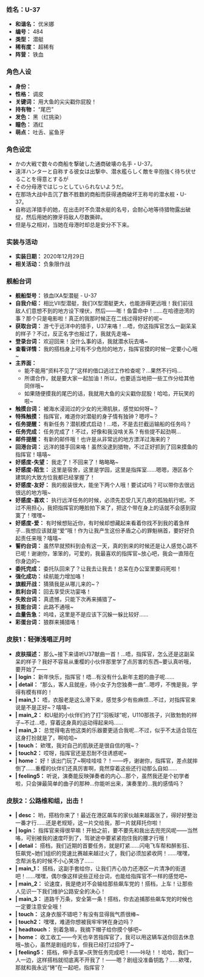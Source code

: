 ### 姓名：U-37
* **和谐名：** 优米娜
* **编号：** 484
* **类型：** 潜艇
* **稀有度：** 超稀有
* **阵营：** 铁血


### 角色人设
* **身份：** 
* **性格：** 调皮
* **关键词：** 用大鱼的尖尖戳你屁股！
* **持有物：** “尾巴”
* **发色：** 黑（红挑染）
* **瞳色：** 酒红
* **萌点：** 吐舌、鲨鱼牙


### 角色设定
* かの大戦で数々の商船を撃破した通商破壊の名手・U-37。
* 遠洋ハンターと自称する彼女は出撃中、潜水艦らしく敵を辛抱強く待ち伏せることを得意とするが
* その分母港ではじっとしていられないようだ。
* 在那场大战中击沉了数不胜数的商船而获得通商破坏王称号的潜水舰・U-37。
* 自称远洋猎手的她，在出击时不负潜水艇的名号，会耐心地等待猎物露出破绽，然后用她的獠牙将敌人尽数撕碎。
* 但是与之相对，当她在母港时却总是安分不下来。


### 实装与活动
* **实装日期：** 2020年12月29日
* **相关活动：** 负象限作战


### 舰船台词
* **舰船型号：** 铁血IXA型潜艇 - U-37
* **自我介绍：** 相比VII型潜艇，我们IX型潜艇更大，也能游得更远哦！我们前往敌人们意想不到的地方设下埋伏，然后——嘭！鱼雷命中！……在哈德逊湾的事？那个只是电影啦！真正的我那时候正在二线过得好好的呢~
* **获取台词：** 游弋于远洋中的猎手，U37来咯！…唔，你这指挥官怎么一副呆呆的样子？不过，反正名字也报过了，我就先走咯~
* **登录台词：** 欢迎回来！没什么事的话，我就潜水玩去咯~
* **查看详情：** 我的搭档身上可有不少危险的地方，指挥官摸的时候一定要小心哦~
* **主界面：**
  * 能不能用“资料不见了”这样的借口逃过工作检查呢？…果然不行吗…
  * 所谓合作，就是要大家一起加油！所以，也要适当地把一些工作分给其他同伴哦~
  * 如果随便摸我的尾巴的话，我就用大鱼的尖尖戳你屁股！哈哈，开玩笑的啦~
* **触摸台词：** 被海水浸润过的少女的光滑肌肤，感觉如何呀~？
* **特殊触摸：** 指挥官，难道你对潜艇的身子情有独钟？嗯哼~？
* **任务提醒：** 有新任务？潜航模式启动！…唔，不是去拦截运输船的任务吗？
* **任务完成：** 任务完成了！不过，好像和我没啥关系？有些提不起劲啊…
* **邮件提醒：** 有新的邮件哦！也许是从非常远的地方漂洋过海来的？
* **回港台词：** 远洋的猎手回来咯！虽然没逮到猎物，不过正好抓到了回来摸鱼的指挥官！嘻嘻~
* **好感度-失望：** 我走了！不回来了！略略略~
* **好感度-陌生：** 这里是宿舍，这里是学园，这里是指挥室……嗯嗯，港区各个建筑的大致方位我都已经掌握了！
* **好感度-友好：** 我的舰装很大，能坐下两个人哦！要试试吗？可以带你去很远很远的地方哦~
* **好感度-喜欢：** 执行远洋任务的时候，必须先忍受几天几夜的孤独航行呢。不过不用担心，我把指挥官的睡脸拍下来了，把这个带在身上的话就不会感到寂寞了！嘿嘿~
* **好感度-爱：** 有时候想贴近你，有时候却想藏起来看着你找不到我的着急样子…我想应该就是“爱”哦！作为让我产生这份矛盾之心的罪魁祸首，要好好负起责任来哦？嘻嘻~
* **誓约台词：** 虽然早就预料到会有这一天，真的到来的时候还是让人感觉心跳不已呢！谢谢你，笨笨的，可爱的，我最喜欢的指挥官~放心吧，我会一直陪在你身边的~
* **委托完成：** 委托队回来了？让我去让我去！总呆在办公室里要闷死啦！
* **强化成功：** 续航能力增加咯！
* **旗舰开战：** 猜猜我是从哪儿来的~？
* **胜利台词：** 回去享受庆功宴咯！
* **失败台词：** 真遗憾，只能下次再来捕猎了~
* **技能台词：** 此路不通哦~
* **血量告急：** 呜哇，这里是不是应该下沉躲一躲比较好……
* **彩蛋台词：** 狼群来捕猎咯！


### 皮肤1：轻弹浅唱正月时
* **皮肤描述：** 那么~接下来请听U37献曲一首！…唔，指挥官，怎么还是这副呆呆的样子？我好不容易从重樱的小伙伴那里学了点厉害的东西~要认真听哦，要开始了——
* **| login：** 新年快乐，指挥官！唔…有没有什么新年主题的曲子呢……
* **| detail：** “那么，客人且就座，待小女子为您独奏一曲”…嗯哼，不愧是我，学得有模有样的！
* **| main_1：** 唔，衣服老是这么滑下来，感觉多少有些麻烦…不过，对指挥官来说是不是正好~？嘻嘻~
* **| main_2：** 和U艇的小伙伴们约了打“羽板球”呢，U110那孩子，兴致勃勃的样子~不过…唔，穿着这身真的运动得起来吗……
* **| main_3：** 总觉得电吉他这类的乐器要更适合我呢…不过，似乎不太适合现在这身打扮就是了，啊哈哈~
* **| touch：** 欸嘿，我对自己的肌肤还是很自信的哦~？
* **| touch2：** 哎呀，指挥官还是忍耐不住诱惑呢~
* **| home：** 好！该出门玩了~啊哇哇哇？！——呼，谢谢你，指挥官，差点就摔倒了……重樱的伙伴们还真厉害啊，竟然穿着这些还行动那么自如……
* **| feeling5：** 听说，演奏能反映弹奏者的内心…那个，虽然我还是个初学者啦，只会弹最简单的曲子的那种…你能听出来，演奏里的…我的感情吗？


### 皮肤2：公路维和组，出击！
* **| desc：** 哟，搭档你来了！最近在港区飙车的家伙越来越嚣张了，得好好整治一番才行……还是老规矩，这一片交给我，那一片就拜托你啦！
* **| login：** 指挥官来得很早嘛！开拍之前，要不要先和我出去兜兜风呢——当然咯，可别被我的速度吓到了，驾驶途中要紧紧抱住我的腰才行哦！
* **| detail：** 搭档，我们近期的首要任务，就是盯紧……闪电飞车帮和醉影狂、狂飙党~她们组织的竞速比赛越来越过火了，我们必须加紧收网！……嘿嘿，念帮派名的时候不小心笑场了……
* **| main_1：** 搭档，这副手套给你，让我们齐心协力还港区一片清净的街道吧！……嘿嘿，偶尔像这样说些正经台词，也能给指挥官不一样的感觉吧~
* **| main_2：** 论速度，我是绝对不会输给那些飙车党的！搭档，上车！让那些人见识一下我们维护公路安全的决心！
* **| main_3：** 道路千万条，安全第一条！搭档，你去追捕那些飙车党的时候也一定要注意安全哦！
* **| touch：** 这身衣服不错吧？有没有显得我气质很棒~
* **| touch2：** 嘿嘿，难道你想被我牢牢铐在身边吗？
* **| headtouch：** 别着急嘛，我摘下帽子给你摸个够吧~
* **| home：** 收工收工——今天也辛苦指挥官了，我可以用这辆车送你回去休息哦~放心，虽然是剧组的车，但我已经打过招呼了~
* **| feeling5：** 搭档，伸手击掌~庆贺任务完成吧！——咔哒！！哈哈，我们一人一边，这样搭档就彻底离不开我了！——嗯？剧组没准备钥匙？……欸嘿，那就和我永远“铐”在一起吧，指挥官？
